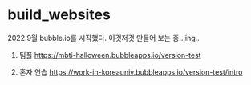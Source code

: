# build_websites

2022.9월 bubble.io를 시작했다.
이것저것 만들어 보는 중...ing..

1. 팀플
https://mbti-halloween.bubbleapps.io/version-test 

2. 혼자 연습
https://work-in-koreauniv.bubbleapps.io/version-test/intro 
